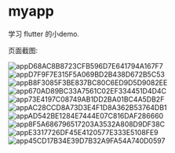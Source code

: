 
# myapp

学习 flutter 的小demo.



页面截图:

![appD68AC8B8723CFB596D7E641794A167F7](https://user-images.githubusercontent.com/66897781/127733880-e3ad7161-86ce-4e57-83c2-042e1235aeda.jpg)
![appD7F9F7E315F5A069BD2B438D672B5C53](https://user-images.githubusercontent.com/66897781/127733920-c7d7ddfe-2b7a-4b7e-bc32-02e08a73e984.jpg)
![appB8F3085F3BE837BC80C6ED9D5D9082EE](https://user-images.githubusercontent.com/66897781/127733938-50bec852-bca2-4daa-a308-cd30f63aaa9b.jpg)
![app670AD89BC33A7561C02EF334451D4D4C](https://user-images.githubusercontent.com/66897781/127733940-d6dda8c6-95ad-4462-9955-1030d5262d76.jpg)
![app73E4197C08749AB1DD2BA01BC4A5DB2F](https://user-images.githubusercontent.com/66897781/127733943-37b3ceec-c55d-47c4-9ba8-ff72e53f830d.jpg)
![appAC28CCD8A73D3E4F1D8A362B53764DB1](https://user-images.githubusercontent.com/66897781/127733952-de67d868-0e55-496d-be19-54efab9be36a.jpg)
![appAD542BE1284E7444E07C816DAF286660](https://user-images.githubusercontent.com/66897781/127733956-e798730b-fd94-419f-a28d-11198fddbcd0.jpg)![app8F5A686796517203A3532A808D9DF38C](https://user-images.githubusercontent.com/66897781/127733962-adbfa2e2-68cf-4a94-8872-b7f9b565ec3f.jpg)
![appE3317726DF45E4120577E333E5108FE9](https://user-images.githubusercontent.com/66897781/127733969-f7b9e0ba-5750-4526-a8f0-430297b8a457.jpg)![app45CD17B34E39D7B32A9FA54A740D0597](https://user-images.githubusercontent.com/66897781/127737033-ac9bc879-a4a4-400d-a714-fe4ed5467283.jpg)






